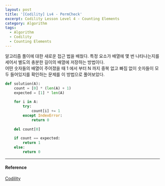 ```yaml
---
layout: post
title: '[Codility] Lv4 - PermCheck'
excerpt: Codility Lesson Level 4 - Counting Elements
category: Algorithm
tags:
  - Algorithm
  - Codility
  - Counting Elements
---
```


알고리즘 풀이에 대한 새로운 접근 법을 배웠다. 특정 요소가 배열에 몇 번 나타나는지를 세어서 별도의 충분한 길이의 배열에 저장하는 방법이다.  
어떤 숫자들의 배열이 주어졌을 때 1 에서 부터 N 까지 중복 없고 빠짐 없이 숫자들이 모두 들어있지를 확인하는 문제를 이 방법으로 풀어보았다.

```py
def solution(A):
    count = [0] * (len(A) + 1)
    expected = [1] * len(A)
    
    for i in A:
        try:
            count[i] += 1
        except IndexError:
            return 0
            
    del count[0]
    
    if count == expected:
        return 1
    else: 
        return 0
```

- - -

#### Reference
[Codility](https://app.codility.com/programmers/lessons/4-counting_elements/perm_check/)
